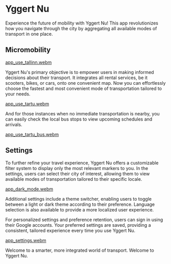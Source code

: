 # Yggert Nu

Experience the future of mobility with Yggert Nu! This app revolutionizes how you navigate through the city by aggregating all available modes of transport in one place.

## Micromobility
[app_use_tallinn.webm](https://github.com/OolaaPleur/mobility_app/assets/29483340/e21345e6-0cec-446a-94f0-d8fe152a64a9)

Yggert Nu's primary objective is to empower users in making informed decisions about their transport. It integrates all rental services, be it scooters, bikes, or cars, onto one convenient map. Now you can effortlessly choose the fastest and most convenient mode of transportation tailored to your needs.

[app_use_tartu.webm](https://github.com/OolaaPleur/mobility_app/assets/29483340/a744f2b7-59fb-4824-aa7b-5333e7415f68)

And for those instances when no immediate transportation is nearby, you can easily check the local bus stops to view upcoming schedules and arrivals.

[app_use_tartu_bus.webm](https://github.com/OolaaPleur/mobility_app/assets/29483340/8b2d929b-1ea3-40d9-a1cc-ecf276a90a8d)

## Settings

To further refine your travel experience, Yggert Nu offers a customizable filter system to display only the most relevant markers to you. In the settings, users can select their city of interest, allowing them to view available modes of transportation tailored to their specific locale.

[app_dark_mode.webm](https://github.com/OolaaPleur/mobility_app/assets/29483340/adb46079-1536-4537-8679-d3c5939cf541)

Additional settings include a theme switcher, enabling users to toggle between a light or dark theme according to their preference. Language selection is also available to provide a more localized user experience.

For personalized settings and preference retention, users can sign in using their Google accounts. Your preferred settings are saved, providing a consistent, tailored experience every time you use Yggert Nu.

[app_settings.webm](https://github.com/OolaaPleur/mobility_app/assets/29483340/f413c5b8-3bfe-4460-878a-2a227f34eaee)

Welcome to a smarter, more integrated world of transport. Welcome to Yggert Nu.
